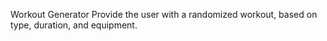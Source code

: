 Workout Generator
Provide the user with a randomized workout, based on type, duration, and equipment.

